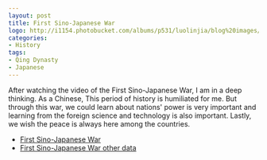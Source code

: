 ```yaml
---
layout: post
title: First Sino-Japanese War
logo: http://i1154.photobucket.com/albums/p531/luolinjia/blog%20images/23_zps7a567442.jpg
categories:
- History
tags:
- Qing Dynasty
- Japanese
---
```


After watching the video of the First Sino-Japanese War, I am in a deep thinking. As a Chinese, This period of history is humiliated for me. But through this war, we could learn about nations' power is very important and learning from the foreign science and technology is also important. Lastly, we wish the peace is always here among the countries.   

- [First Sino-Japanese War](http://en.wikipedia.org/wiki/First_Sino-Japanese_War)
- [First Sino-Japanese War other data](http://russojapanesewar.com/chino-war.html)
